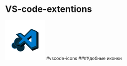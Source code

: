 # VS-code-extentions
![vscode-icons](https://raw.githubusercontent.com/vscode-icons/vscode-icons/master/images/logo.png) #vscode-icons
###Удобные иконки 
